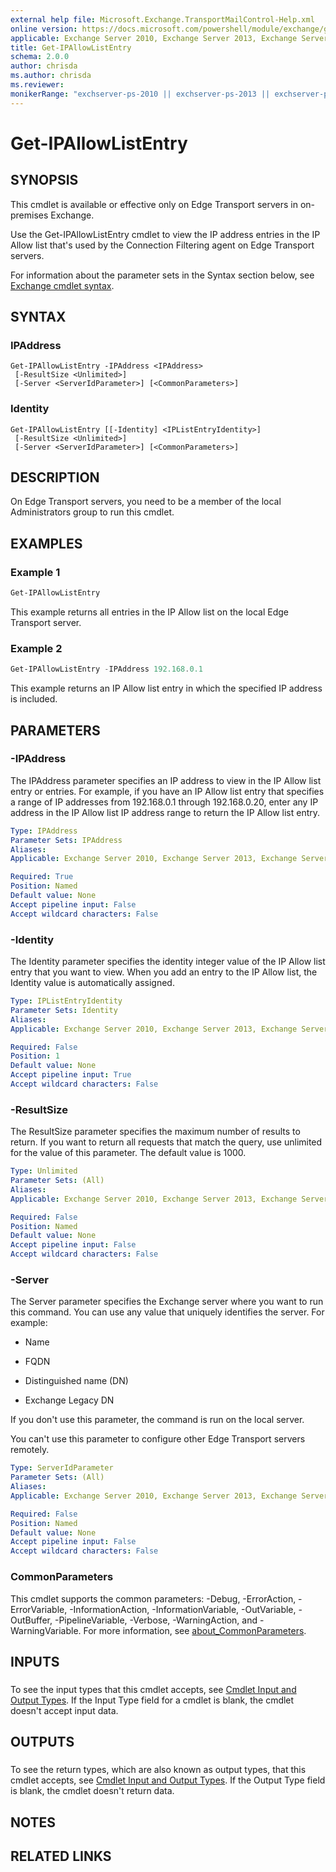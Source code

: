```yaml
---
external help file: Microsoft.Exchange.TransportMailControl-Help.xml
online version: https://docs.microsoft.com/powershell/module/exchange/get-ipallowlistentry
applicable: Exchange Server 2010, Exchange Server 2013, Exchange Server 2016, Exchange Server 2019
title: Get-IPAllowListEntry
schema: 2.0.0
author: chrisda
ms.author: chrisda
ms.reviewer:
monikerRange: "exchserver-ps-2010 || exchserver-ps-2013 || exchserver-ps-2016 || exchserver-ps-2019"
---
```


# Get-IPAllowListEntry

## SYNOPSIS
This cmdlet is available or effective only on Edge Transport servers in on-premises Exchange.

Use the Get-IPAllowListEntry cmdlet to view the IP address entries in the IP Allow list that's used by the Connection Filtering agent on Edge Transport servers.

For information about the parameter sets in the Syntax section below, see [Exchange cmdlet syntax](https://docs.microsoft.com/powershell/exchange/exchange-server/exchange-cmdlet-syntax).

## SYNTAX

### IPAddress
```
Get-IPAllowListEntry -IPAddress <IPAddress>
 [-ResultSize <Unlimited>]
 [-Server <ServerIdParameter>] [<CommonParameters>]
```

### Identity
```
Get-IPAllowListEntry [[-Identity] <IPListEntryIdentity>]
 [-ResultSize <Unlimited>]
 [-Server <ServerIdParameter>] [<CommonParameters>]
```

## DESCRIPTION
On Edge Transport servers, you need to be a member of the local Administrators group to run this cmdlet.

## EXAMPLES

### Example 1
```powershell
Get-IPAllowListEntry
```

This example returns all entries in the IP Allow list on the local Edge Transport server.

### Example 2
```powershell
Get-IPAllowListEntry -IPAddress 192.168.0.1
```

This example returns an IP Allow list entry in which the specified IP address is included.

## PARAMETERS

### -IPAddress
The IPAddress parameter specifies an IP address to view in the IP Allow list entry or entries. For example, if you have an IP Allow list entry that specifies a range of IP addresses from 192.168.0.1 through 192.168.0.20, enter any IP address in the IP Allow list IP address range to return the IP Allow list entry.

```yaml
Type: IPAddress
Parameter Sets: IPAddress
Aliases:
Applicable: Exchange Server 2010, Exchange Server 2013, Exchange Server 2016, Exchange Server 2019

Required: True
Position: Named
Default value: None
Accept pipeline input: False
Accept wildcard characters: False
```

### -Identity
The Identity parameter specifies the identity integer value of the IP Allow list entry that you want to view. When you add an entry to the IP Allow list, the Identity value is automatically assigned.

```yaml
Type: IPListEntryIdentity
Parameter Sets: Identity
Aliases:
Applicable: Exchange Server 2010, Exchange Server 2013, Exchange Server 2016, Exchange Server 2019

Required: False
Position: 1
Default value: None
Accept pipeline input: True
Accept wildcard characters: False
```

### -ResultSize
The ResultSize parameter specifies the maximum number of results to return. If you want to return all requests that match the query, use unlimited for the value of this parameter. The default value is 1000.

```yaml
Type: Unlimited
Parameter Sets: (All)
Aliases:
Applicable: Exchange Server 2010, Exchange Server 2013, Exchange Server 2016, Exchange Server 2019

Required: False
Position: Named
Default value: None
Accept pipeline input: False
Accept wildcard characters: False
```

### -Server
The Server parameter specifies the Exchange server where you want to run this command. You can use any value that uniquely identifies the server. For example:

- Name

- FQDN

- Distinguished name (DN)

- Exchange Legacy DN

If you don't use this parameter, the command is run on the local server.

You can't use this parameter to configure other Edge Transport servers remotely.

```yaml
Type: ServerIdParameter
Parameter Sets: (All)
Aliases:
Applicable: Exchange Server 2010, Exchange Server 2013, Exchange Server 2016, Exchange Server 2019

Required: False
Position: Named
Default value: None
Accept pipeline input: False
Accept wildcard characters: False
```

### CommonParameters
This cmdlet supports the common parameters: -Debug, -ErrorAction, -ErrorVariable, -InformationAction, -InformationVariable, -OutVariable, -OutBuffer, -PipelineVariable, -Verbose, -WarningAction, and -WarningVariable. For more information, see [about_CommonParameters](https://go.microsoft.com/fwlink/p/?LinkID=113216).

## INPUTS

###  
To see the input types that this cmdlet accepts, see [Cmdlet Input and Output Types](https://go.microsoft.com/fwlink/p/?LinkId=616387). If the Input Type field for a cmdlet is blank, the cmdlet doesn't accept input data.

## OUTPUTS

###  
To see the return types, which are also known as output types, that this cmdlet accepts, see [Cmdlet Input and Output Types](https://go.microsoft.com/fwlink/p/?LinkId=616387). If the Output Type field is blank, the cmdlet doesn't return data.

## NOTES

## RELATED LINKS
